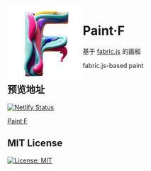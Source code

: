<img src='./src/assets/PaintF-logo.png' align='left' width="170" width="170" />

# Paint·F

基于 [fabric.js](https://github.com/fabricjs/fabric.js) 的画板

fabric.js-based paint

## 预览地址

[![Netlify Status](https://api.netlify.com/api/v1/badges/d23fd587-fd91-41fe-98f9-9469a5b3fe6a/deploy-status)](https://app.netlify.com/sites/wonderful-ganache-7b8842/deploys)

[Paint·F](https://paint.sunly.in/) 

## MIT License

[![License: MIT](https://img.shields.io/badge/License-MIT-yellow.svg)](LICENSE)
